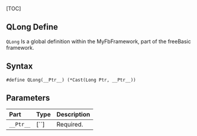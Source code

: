 [TOC]
## QLong Define

`QLong` Is a global definition within the MyFbFramework, part of the freeBasic framework.
## Syntax

```freeBasic
#define QLong(__Ptr__) (*Cast(Long Ptr, __Ptr__))
```

## Parameters

|Part|Type|Description|
| :------------ | :------------ | :------------ |
|`__Ptr__`|[``]|Required.|
